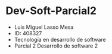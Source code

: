 # Dev-Soft-Parcial2

* Luis Miguel Lasso Mesa 
* ID: 408327
* Tecnología en desarrollo de software
* Parcial 2 Desarrollo de software 2
